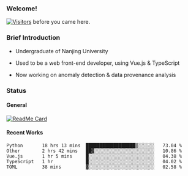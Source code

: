 ### Welcome!

[![Visitors](https://visitor-badge.laobi.icu/badge?page_id=HermitSun.HermitSun)]() before you came here.

### Brief Introduction

- Undergraduate of Nanjing University

- Used to be a web front-end developer, using Vue.js & TypeScript

- Now working on anomaly detection & data provenance analysis

### Status

#### General

[![ReadMe Card](https://github-readme-stats.hermitsun.vercel.app/api?username=HermitSun&count_private=true&show_icons=true)]()

#### Recent Works

<!--START_SECTION:waka-->
```text
Python       18 hrs 13 mins  ██████████████████▒░░░░░░   73.04 % 
Other        2 hrs 42 mins   ██▓░░░░░░░░░░░░░░░░░░░░░░   10.86 % 
Vue.js       1 hr 5 mins     █░░░░░░░░░░░░░░░░░░░░░░░░   04.38 % 
TypeScript   1 hr            █░░░░░░░░░░░░░░░░░░░░░░░░   04.02 % 
TOML         38 mins         ▓░░░░░░░░░░░░░░░░░░░░░░░░   02.58 % 
```
<!--END_SECTION:waka-->
